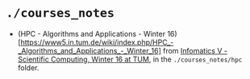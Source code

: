 # `./courses_notes`

- (HPC - Algorithms and Applications - Winter 16)[https://www5.in.tum.de/wiki/index.php/HPC_-_Algorithms_and_Applications_-_Winter_16] from [Infomatics V - Scientific Computing, Winter 16 at TUM](https://www5.in.tum.de/wiki/index.php/Winter_16), in the `./courses_notes/hpc` folder.




